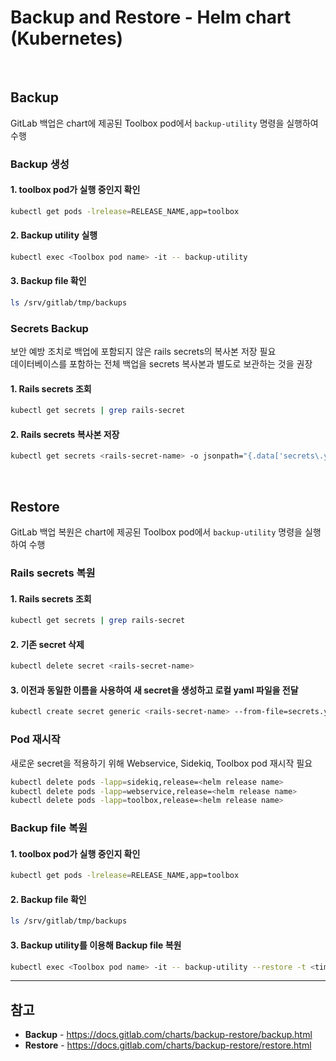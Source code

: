 # Backup and Restore - Helm chart (Kubernetes)

<br>

## Backup
GitLab 백업은 chart에 제공된 Toolbox pod에서 `backup-utility` 명령을 실행하여 수행

### Backup 생성
#### 1. toolbox pod가 실행 중인지 확인
```bash
kubectl get pods -lrelease=RELEASE_NAME,app=toolbox
```

#### 2. Backup utility 실행
```bash
kubectl exec <Toolbox pod name> -it -- backup-utility
```

#### 3. Backup file 확인
```bash
ls /srv/gitlab/tmp/backups
```

### Secrets Backup
보안 예방 조치로 백업에 포함되지 않은 rails secrets의 복사본 저장 필요  
데이터베이스를 포함하는 전체 백업을 secrets 복사본과 별도로 보관하는 것을 권장

#### 1. Rails secrets 조회
```bash
kubectl get secrets | grep rails-secret
```

#### 2. Rails secrets 복사본 저장
```bash
kubectl get secrets <rails-secret-name> -o jsonpath="{.data['secrets\.yml']}" | base64 --decode > gitlab-secrets.yaml
```

<br>

## Restore
GitLab 백업 복원은 chart에 제공된 Toolbox pod에서 `backup-utility` 명령을 실행하여 수행

### Rails secrets 복원
#### 1. Rails secrets 조회
```bash
kubectl get secrets | grep rails-secret
```

#### 2. 기존 secret 삭제
```bash
kubectl delete secret <rails-secret-name>
```

#### 3. 이전과 동일한 이름을 사용하여 새 secret을 생성하고 로컬 yaml 파일을 전달
```bash
kubectl create secret generic <rails-secret-name> --from-file=secrets.yml=gitlab-secrets.yaml
```

### Pod 재시작
새로운 secret을 적용하기 위해 Webservice, Sidekiq, Toolbox pod 재시작 필요

```bash
kubectl delete pods -lapp=sidekiq,release=<helm release name>
kubectl delete pods -lapp=webservice,release=<helm release name>
kubectl delete pods -lapp=toolbox,release=<helm release name>
```

### Backup file 복원
#### 1. toolbox pod가 실행 중인지 확인
```bash
kubectl get pods -lrelease=RELEASE_NAME,app=toolbox
```

#### 2. Backup file 확인
```bash
ls /srv/gitlab/tmp/backups
```

#### 3. Backup utility를 이용해 Backup file 복원
```bash
kubectl exec <Toolbox pod name> -it -- backup-utility --restore -t <timestamp>_<version>
```

<hr>

## 참고
- **Backup** - https://docs.gitlab.com/charts/backup-restore/backup.html
- **Restore** - https://docs.gitlab.com/charts/backup-restore/restore.html

